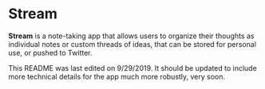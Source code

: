 # Stream

**Stream** is a note-taking app that allows users to organize their thoughts as individual notes or custom threads of ideas, that can be stored for personal use, or pushed to Twitter.

This README was last edited on 9/29/2019. It should be updated  to include more technical details for the app much more robustly, very soon.
